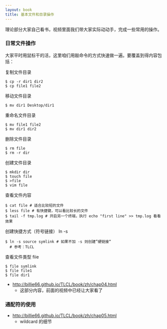 ```yaml
---
layout: book
title: 基本文件和目录操作
---
```


理论部分大家自己看书，视频里面我们带大家实际动动手，完成一些常用的操作。


### 日常文件操作
大家平时用鼠标干的活，这里咱们用敲命令的方式快速做一遍。要覆盖到得内容包括：

复制文件目录

    $ cp -r dir1 dir2
    $ cp file1 file2

移动文件目录

    $ mv dir1 Desktop/dir1

重命名文件目录

    $ mv file1 file2
    $ mv dir1 dir2

删除文件目录

    $ rm file
    $ rm -r dir

创建文件目录

    $ mkdir dir
    $ touch file
    $ >file
    $ vim file

查看文件内容

    $ cat file # 适合比较短的文件
    $ less file # 有快捷键，可以看比较长的文件
    $ tail -f tmp.log # 开启另一个终端，执行 echo "first line" >> tmp.log 看看效果

创建快捷方式（符号链接） ln -s

    $ ln -s source symlink # 如果不加 -s 则创建”硬链接“
      # 参考：TLCL

查看文件类型 fiie

    $ file symlink
    $ file file1
    $ file dir1

- http://billie66.github.io/TLCL/book/zh/chap04.html
  - 这部分内容，前面的视频中已经让大家看了

### 通配符的使用

- http://billie66.github.io/TLCL/book/zh/chap05.html
  - wildcard 的细节
